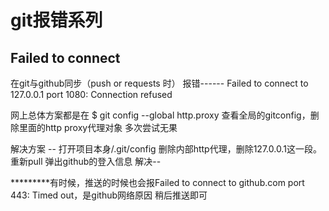 # git报错系列

## Failed to connect
在git与github同步（push or  requests 时）
报错------
Failed to connect to 127.0.0.1 port 1080: Connection refused

网上总体方案都是在
$ git config --global http.proxy
查看全局的gitconfig，删除里面的http proxy代理对象
多次尝试无果

解决方案 --
打开项目本身/.git/config
删除内部http代理，删除127.0.0.1这一段。
重新pull
弹出github的登入信息
解决-- 


*********有时候，推送的时候也会报Failed to connect to github.com port 443: Timed out，是github网络原因
稍后推送即可